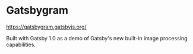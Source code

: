 # Gatsbygram

https://gatsbygram.gatsbyjs.org/

Built with Gatsby 1.0 as a demo of Gatsby's new built-in image processing capabilities.
